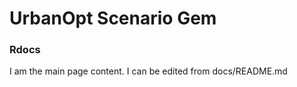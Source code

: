 # UrbanOpt Scenario Gem

### <StaticLink href="rdoc/">Rdocs</StaticLink>

I am the main page content. I can be edited from docs/README.md